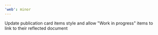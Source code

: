 ```yaml
---
'web': minor
---
```


Update publication card items style and allow "Work in progress" items to link to their reflected document
